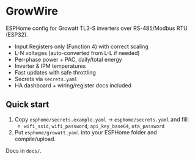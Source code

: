 # GrowWire
ESPHome config for Growatt TL3-S inverters over RS-485/Modbus RTU (ESP32).
- Input Registers only (Function 4) with correct scaling
- L-N voltages (auto-converted from L-L if needed)
- Per-phase power + PAC, daily/total energy
- Inverter & IPM temperatures
- Fast updates with safe throttling
- Secrets via `secrets.yaml`
- HA dashboard + wiring/register docs included

## Quick start
1) Copy `esphome/secrets.example.yaml` → `esphome/secrets.yaml` and fill:
   - `wifi_ssid`, `wifi_password`, `api_key_base64`, `ota_password`
2) Put `esphome/growatt.yaml` into your ESPHome folder and compile/upload.

Docs in `docs/`.
